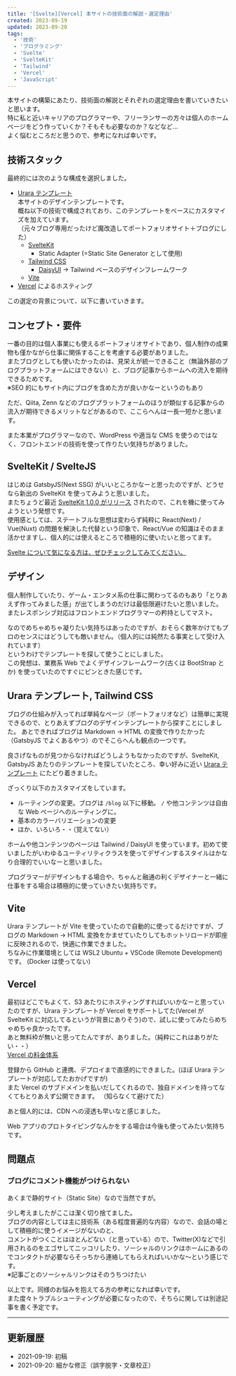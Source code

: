 ```yaml
---
title: '[Svelte][Vercel] 本サイトの技術面の解説・選定理由'
created: 2023-09-19
updated: 2023-09-20
tags:
  - '技術'
  - 'プログラミング'
  - 'Svelte'
  - 'SvelteKit'
  - 'Tailwind'
  - 'Vercel'
  - 'JavaScript'
---
```


本サイトの構築にあたり、技術面の解説とそれぞれの選定理由を書いていきたいと思います。  
特に私と近いキャリアのプログラマーや、フリーランサーの方々は個人のホームページをどう作っていくか？そもそも必要なのか？などなど…  
よく悩むところだと思うので、参考になれば幸いです。

## 技術スタック

最終的には次のような構成を選択しました。

- [Urara テンプレート](https://github.com/importantimport/urara)  
  本サイトのデザインテンプレートです。  
  概ね以下の技術で構成されており、このテンプレートをベースにカスタマイズを加えています。  
  （元々ブログ専用だったけど魔改造してポートフォリオサイト＋ブログにした）
  - [SvelteKit](https://kit.svelte.dev/)
    - Static Adapter (=Static Site Generator として使用)
  - [Tailwind CSS](https://tailwindcss.com/)
    - [DaisyUI](https://daisyui.com/) -> Tailwind ベースのデザインフレームワーク
  - [Vite](https://vitejs.dev/)
- [Vercel](https://vercel.com/) によるホスティング

この選定の背景について、以下に書いていきます。

## コンセプト・要件

一番の目的は個人事業にも使えるポートフォリオサイトであり、個人制作の成果物も僅かながら仕事に関係することを考慮する必要がありました。  
またブログとしても使いたかったのは、見栄えが統一できること（無論外部のブログプラットフォームにはできない）と、ブログ記事からホームへの流入を期待できるためです。  
※SEO 的にもサイト内にブログを含めた方が良いかなーというのもあり

ただ、Qiita, Zenn などのブログプラットフォームのほうが類似する記事からの流入が期待できるメリットなどがあるので、ここらへんは一長一短かと思います。

また本業がプログラマーなので、WordPress や適当な CMS を使うのではなく、フロントエンドの技術を使って作りたい気持ちがありました。

## SvelteKit / SvelteJS

はじめは GatsbyJS(Next SSG) がいいところかなーと思ったのですが、どうせなら新出の SvelteKit を使ってみようと思いました。  
またちょうど最近 [SvelteKit 1.0.0 がリリース](https://svelte.jp/blog/announcing-sveltekit-1.0) されたので、これを機に使ってみようという発想です。  
使用感としては、ステートフルな思想は変わらず純粋に React(Next) / Vue(Nuxt) の問題を解決した代替という印象で、React/Vue の知識はそのまま活かせますし、個人的には使えるところで積極的に使いたいと思ってます。

[Svelte について気になる方は、ぜひチェックしてみてください。](https://svelte.dev/)

## デザイン

個人制作していたり、ゲーム・エンタメ系の仕事に関わってるのもあり「とりあえず作ってみました感」が出てしまうのだけは最低限避けたいと思いました。  
またレスポンシブ対応はフロントエンドプログラマーの矜持としてマスト。

なのでめちゃめちゃ凝りたい気持ちはあったのですが、おそらく数年かけてもプロのセンスにはどうしても敵いません。（個人的には純然たる事実として受け入れています）  
というわけでテンプレートを探して使うことにしました。  
この発想は、業務系 Web でよくデザインフレームワーク(古くは BootStrap とか) を使っていたのですぐにピンときた感じです。

## Urara テンプレート, Tailwind CSS

ブログの仕組みが入ってれば単純なページ（ポートフォリオなど）は簡単に実現できるので、とりあえずブログのデザインテンプレートから探すことにしました。
あとできればブログは Markdown -> HTML の変換で作りたかった（GatsbyJS でよくあるやつ）のでそこらへんも観点の一つです。

良さげなものが見つからなければどうしようもなかったのですが、SvelteKit, GatsbyJS あたりのテンプレートを探していたところ、幸い好みに近い [Urara テンプレート](https://github.com/importantimport/urara) にたどり着きました。

ざっくり以下のカスタマイズをしています。

- ルーティングの変更。ブログは `/blog` 以下に移動。 `/` や他コンテンツは自由な Web ページへのルーティングに。
- 基本のカラーバリエーションの変更
- ほか、いろいろ・・（覚えてない）

ホームや他コンテンツのページは Tailwind / DaisyUI を使っています。初めて使いましたがいわゆるユーティリティクラスを使ってデザインするスタイルはかなり合理的でいいなーと思いました。

プログラマーがデザインもする場合や、ちゃんと融通の利くデザイナーと一緒に仕事をする場合は積極的に使っていきたい気持ちです。

## Vite

Urara テンプレートが Vite を使っていたので自動的に使ってるだけですが、ブログの Markdown -> HTML 変換をかませていたりしてもホットリロードが即座に反映されるので、快適に作業できました。  
ちなみに作業環境としては WSL2 Ubuntu + VSCode (Remote Development) です。 (Docker は使ってない)

## Vercel

最初はどこでもよくて、S3 あたりにホスティングすればいいかなーと思っていたのですが、Urara テンプレートが Vercel をサポートしてた(Vercel が SvelteKit に対応してるというが背景にありそう)ので、試しに使ってみたらめちゃめちゃ良かったです。  
あと無料枠が無いと思ってたんですが、ありました。（純粋にこれはありがたい・・）  
[Vercel の料金体系](https://vercel.com/pricing)

登録から GitHub と連携、デプロイまで直感的にできました。(ほぼ Urara テンプレートが対応してたおかげですが)  
また Vercel のサブドメインを払いだしてくれるので、独自ドメインを持ってなくてもとりあえず公開できます。
（知らなくて避けてた）

あと個人的には、CDN への浸透も早いなと感じました。

Web アプリのプロトタイピングなんかをする場合は今後も使ってみたい気持ちです。

## 問題点

### ブログにコメント機能がつけられない

あくまで静的サイト（Static Site）なので当然ですが。

少し考えましたがここは潔く切り捨てました。  
ブログの内容としては主に技術系（ある程度普遍的な内容）なので、会話の場として積極的に使うイメージがないのと、  
コメントがつくことはほとんどない（と思っている）ので、Twitter(X)などで引用されるのをエゴサしてニッコリしたり、ソーシャルのリンクはホームにあるのでコンタクトが必要ならそっちから連絡してもらえればいいかな～という感じです。  
※記事ごとのソーシャルリンクはそのうちつけたい

以上です。同様のお悩みを抱えてる方の参考になれば幸いです。  
また度々トラブルシューティングが必要になったので、そちらに関しては別途記事を書く予定です。

---

## 更新履歴

- 2021-09-19: 初稿
- 2021-09-20: 細かな修正（誤字脱字・文章校正）
